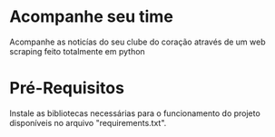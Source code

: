 # Acompanhe seu time

Acompanhe as noticías do seu clube do coração através de um web scraping feito totalmente em python 


# Pré-Requisitos

Instale as bibliotecas necessárias para o funcionamento do projeto disponíveis no arquivo "requirements.txt".